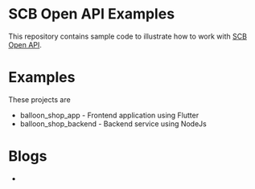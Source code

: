 # SCB Open API Examples
This repository contains sample code to illustrate how to work with [SCB Open API](https://developer.scb/).

Examples
========
These projects are
- balloon_shop_app - Frontend application using Flutter
- balloon_shop_backend - Backend service using NodeJs

Blogs
=====
- 
